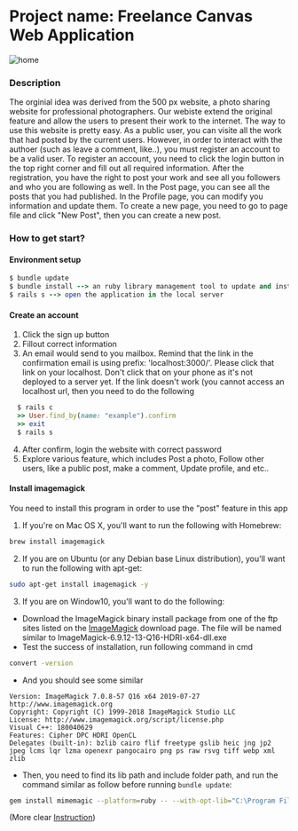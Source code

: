 # Project name: Freelance Canvas Web Application

![home](./hoem_page.jpg)

### Description

The orginial idea was derived from the 500 px website, a photo sharing website for professional photographers. Our webiste extend the original feature and allow the users to present their work to the internet. The way to use this website is pretty easy. As a public user, you can visite all the work that had posted by the current users. However, in order to interact with the authoer (such as leave a comment, like..), you must register an account to be a valid user. To register an account, you need to click the login button in the top right corner and fill out all required information. After the registration, you have the right to post your work and see all you followers and who you are following as well. In the Post page, you can see all the posts that you had published. In the Profile page, you can modify you information and update them. To create a new page, you need to go to page file and click "New Post", then you can create a new post.

### How to get start?
#### Environment setup
```ruby
$ bundle update
$ bundle install --> an ruby library management tool to update and install the required gems(lib)
$ rails s --> open the application in the local server
```

#### Create an account
1. Click the sign up button
2. Fillout correct information
3. An email would send to you mailbox. Remind that the link in the confirmation email is using prefix: 'localhost:3000/'. Please click that link on your localhost. Don't click that on your phone as it's not deployed to a server yet. If the link doesn't work (you cannot access an localhost url, then you need to do the following
```ruby
  $ rails c
  >> User.find_by(name: "example").confirm
  >> exit
  $ rails s
```
4. After confirm, login the website with correct password
5. Explore various feature, which includes Post a photo, Follow other users, like a public post, make a comment, Update profile, and etc..

#### Install imagemagick
You need to install this program in order to use the "post" feature in this app
1. If you're on Mac OS X, you'll want to run the following with Homebrew:
```bash
brew install imagemagick
```

2. If you are on Ubuntu (or any Debian base Linux distribution), you'll want to run the following with apt-get:
```bash
sudo apt-get install imagemagick -y
```
3. If you are on Window10, you'll want to do the following:
* Download the ImageMagick binary install package from one of the ftp sites listed on  the [ImageMagick](https://imagemagick.org/script/download.php) download page. The file will be named similar to ImageMagick-6.9.12-13-Q16-HDRI-x64-dll.exe
* Test the success of installation, run following command in cmd
```bash
convert -version
```
* And you should see some similar 
```
Version: ImageMagick 7.0.8-57 Q16 x64 2019-07-27 http://www.imagemagick.org
Copyright: Copyright (C) 1999-2018 ImageMagick Studio LLC
License: http://www.imagemagick.org/script/license.php
Visual C++: 180040629
Features: Cipher DPC HDRI OpenCL
Delegates (built-in): bzlib cairo flif freetype gslib heic jng jp2 jpeg lcms lqr lzma openexr pangocairo png ps raw rsvg tiff webp xml zlib
```
* Then, you need to find its lib path and include folder path, and run the command similar as follow before running ```bundle update```:
```bash
gem install mimemagic --platform=ruby -- --with-opt-lib="C:\Program Files\ImageMagick-6.9.12-Q16-HDRI\lib" --with-opt-include="C:\Program Files\ImageMagick-6.9.12-Q16-HDRI\include"
```


(More clear [Instruction](https://medium.com/ruby-on-rails-web-application-development/install-rmagick-gem-on-windows-7-8-10-imagemagick-6-9-4-q16-hdri-5492c3fef202))





